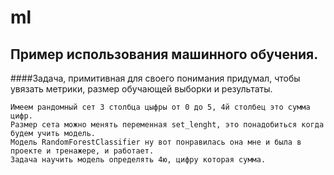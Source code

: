 # ml

## Пример использования машинного обучения.

####Задача, примитивная для своего понимания придумал, чтобы увязать метрики, размер обучающей выборки и результаты.

    Имеем рандомный сет 3 столбца цыфры от 0 до 5, 4й столбец это сумма цифр.
    Размер сета можно менять переменная set_lenght, это понадобиться когда будем учить модель.
    Модель RandomForestClassifier ну вот понравилась она мне и была в проекте и тренажере, и работает.
    Задача научить модель определять 4ю, цифру которая сумма.

